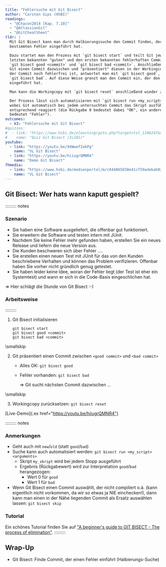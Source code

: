 ```yaml
---
title: "Fehlersuche mit Git Bisect"
author: "Carsten Gips (HSBI)"
readings:
  - "@Chacon2014 [Kap. 7.10]"
  - "@AtlassianGit"
  - "@GitCheatSheet"
tldr: |
  Mit Git Bisect kann man durch Halbierungssuche den Commit finden, der einen
  bestimmten Fehler eingeführt hat.

  Dazu startet man den Prozess mit `git bisect start` und teilt Git jeweils den
  letzten bekannten "guten" und den ersten bekannten fehlerhaften Commit mit:
  `git bisect good <commit>` und `git bisect bad <commit>`. Anschließend sucht
  Git einen Commit dazwischen und "präsentiert" diesen in der Workingcopy. Wenn
  der Commit noch fehlerfrei ist, antwortet man mit `git bisect good`, sonst mit
  `git bisect bad`. Auf diese Weise grenzt man den Commit ein, der den Fehler
  eingeführt hat.

  Man kann die Workingcopy mit `git bisect reset` anschließend wieder zurücksetzen.

  Der Prozess lässt sich automatisieren mit `git bisect run <my_script> <arguments>`,
  wobei Git automatisch bei jedem untersuchten Commit das Skript ausführt und
  entsprechend reagiert (die Rückgabe 0 bedeutet dabei "OK", ein anderer Rückgabewert
  bedeutet "Fehler").
outcomes:
  - k3: "Fehlersuche mit Git Bisect"
#quizzes:
#  - link: "https://www.hsbi.de/elearning/goto.php?target=tst_1106247&client_id=FH-Bielefeld"
#    name: "Quiz Git Bisect (ILIAS)"
youtube:
  - link: "https://youtu.be/9XWwefIokPg"
    name: "VL Git Bisect"
  - link: "https://youtu.be/hiiugrQMNR4"
    name: "Demo Git Bisect"
fhmedia:
  - link: "https://www.hsbi.de/medienportal/m/c844865038e41cf59adebab0244758e61af9cf2c76233962be711920ff8f2d614d1a8012ec85d47cf421eaa94a9efedf0917bf369f3adb495c018796d3d89b13"
    name: "VL Git Bisect"
---
```



## Git Bisect: Wer hats wann kaputt gespielt?

::::::::: notes
### Szenario

*   Sie haben eine Software ausgeliefert, die offenbar gut funktioniert.
*   Sie erweitern die Software und testen intern mit JUnit.
*   Nachdem Sie keine Fehler mehr gefunden haben, erstellen Sie ein neues
    Release und liefern die neue Version aus.
*   Die Kunden beschweren sich über Fehler ....
*   Sie erstellen einen neuen Test mit JUnit für das von den Kunden beschriebene
    Verhalten und können das Problem verifizieren. Offenbar haben Sie vorher
    nicht gründlich genug getestet.
*   Sie haben leider keine Idee, woran der Fehler liegt (der Test ist eher
    ein Systemtest) und wann er sich in die Code-Basis eingeschlichen hat.

=> Hier schlägt die Stunde von Git Bisect :-)

### Arbeitsweise
:::::::::


1.  Git Bisect initialisieren

        git bisect start
        git bisect good <commit>
        git bisect bad <commit>

\smallskip

2.  Git präsentiert einen Commit zwischen `<good commit>` und `<bad commit>`
    *   Alles OK: `git bisect good`
    *   Fehler vorhanden: `git bisect bad`

        => Git sucht nächsten Commit dazwischen ...

\smallskip

3.  Workingcopy zurücksetzen: `git bisect reset`

[Live-Demo]{.ex href="https://youtu.be/hiiugrQMNR4"}


::::::::: notes
### Anmerkungen

*   Geht auch mit `new`/`old` (statt `good`/`bad`)
*   Suche kann auch automatisiert werden: `git bisect run <my_script> <arguments>`
    *   Skript `my_skript` wird bei jedem Stopp ausgeführt
    *   Ergebnis (Rückgabewert) wird zur Interpretation `good`/`bad` herangezogen:
        *   Wert 0 für `good`
        *   Wert 1 für `bad`
*   Wenn Git Bisect einen Commit auswählt, der nicht compiliert o.ä.
    (kann eigentlich nicht vorkommen, da wir so etwas ja NIE einchecken!),
    dann kann man einen in der Nähe liegenden Commit als Ersatz
    auswählen lassen: `git bisect skip`

### Tutorial

Ein schönes Tutorial finden Sie auf
["A beginner's guide to GIT BISECT - The process of elimination"](https://www.metaltoad.com/blog/beginners-guide-git-bisect-process-elimination).
:::::::::


## Wrap-Up

*   Git Bisect: Finde Commit, der einen Fehler einführt (Halbierungs-Suche)
